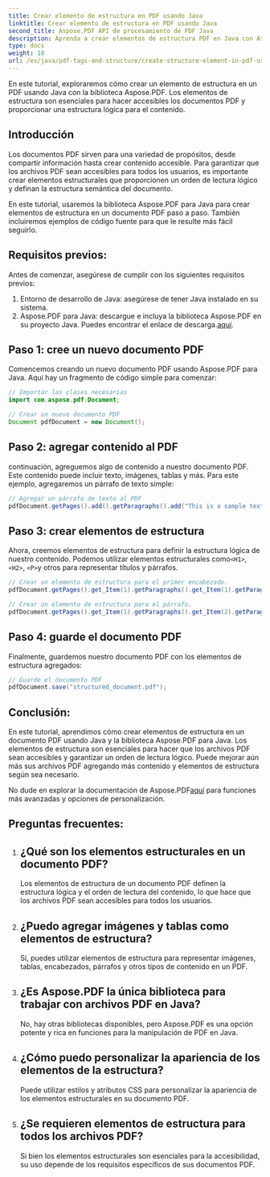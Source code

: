 ```yaml
---
title: Crear elemento de estructura en PDF usando Java
linktitle: Crear elemento de estructura en PDF usando Java
second_title: Aspose.PDF API de procesamiento de PDF Java
description: Aprenda a crear elementos de estructura PDF en Java con Aspose.PDF. Mejore la accesibilidad de PDF y el flujo de contenido lógico.
type: docs
weight: 10
url: /es/java/pdf-tags-and-structure/create-structure-element-in-pdf-using-java/
---
```

En este tutorial, exploraremos cómo crear un elemento de estructura en un PDF usando Java con la biblioteca Aspose.PDF. Los elementos de estructura son esenciales para hacer accesibles los documentos PDF y proporcionar una estructura lógica para el contenido.

## Introducción

Los documentos PDF sirven para una variedad de propósitos, desde compartir información hasta crear contenido accesible. Para garantizar que los archivos PDF sean accesibles para todos los usuarios, es importante crear elementos estructurales que proporcionen un orden de lectura lógico y definan la estructura semántica del documento.

En este tutorial, usaremos la biblioteca Aspose.PDF para Java para crear elementos de estructura en un documento PDF paso a paso. También incluiremos ejemplos de código fuente para que le resulte más fácil seguirlo.

## Requisitos previos:
Antes de comenzar, asegúrese de cumplir con los siguientes requisitos previos:

1. Entorno de desarrollo de Java: asegúrese de tener Java instalado en su sistema.
2.  Aspose.PDF para Java: descargue e incluya la biblioteca Aspose.PDF en su proyecto Java. Puedes encontrar el enlace de descarga.[aquí](https://releases.aspose.com/pdf/java/).

## Paso 1: cree un nuevo documento PDF
Comencemos creando un nuevo documento PDF usando Aspose.PDF para Java. Aquí hay un fragmento de código simple para comenzar:

```java
// Importar las clases necesarias
import com.aspose.pdf.Document;

// Crear un nuevo documento PDF
Document pdfDocument = new Document();
```

## Paso 2: agregar contenido al PDF
continuación, agreguemos algo de contenido a nuestro documento PDF. Este contenido puede incluir texto, imágenes, tablas y más. Para este ejemplo, agregaremos un párrafo de texto simple:

```java
// Agregar un párrafo de texto al PDF
pdfDocument.getPages().add().getParagraphs().add("This is a sample text paragraph.");
```

## Paso 3: crear elementos de estructura
 Ahora, creemos elementos de estructura para definir la estructura lógica de nuestro contenido. Podemos utilizar elementos estructurales como`<H1>`, `<H2>`, `<P>`y otros para representar títulos y párrafos.

```java
// Crear un elemento de estructura para el primer encabezado.
pdfDocument.getPages().get_Item(1).getParagraphs().get_Item(1).getParagraphInfo().setStructureElementName("H1");

// Crear un elemento de estructura para el párrafo.
pdfDocument.getPages().get_Item(1).getParagraphs().get_Item(2).getParagraphInfo().setStructureElementName("P");
```

## Paso 4: guarde el documento PDF
Finalmente, guardemos nuestro documento PDF con los elementos de estructura agregados:

```java
// Guarde el documento PDF
pdfDocument.save("structured_document.pdf");
```

## Conclusión:
En este tutorial, aprendimos cómo crear elementos de estructura en un documento PDF usando Java y la biblioteca Aspose.PDF para Java. Los elementos de estructura son esenciales para hacer que los archivos PDF sean accesibles y garantizar un orden de lectura lógico. Puede mejorar aún más sus archivos PDF agregando más contenido y elementos de estructura según sea necesario.

No dude en explorar la documentación de Aspose.PDF[aquí](https://reference.aspose.com/pdf/java/) para funciones más avanzadas y opciones de personalización.

## Preguntas frecuentes:

1. ## ¿Qué son los elementos estructurales en un documento PDF?
   Los elementos de estructura de un documento PDF definen la estructura lógica y el orden de lectura del contenido, lo que hace que los archivos PDF sean accesibles para todos los usuarios.

2. ## ¿Puedo agregar imágenes y tablas como elementos de estructura?
   Sí, puedes utilizar elementos de estructura para representar imágenes, tablas, encabezados, párrafos y otros tipos de contenido en un PDF.

3. ## ¿Es Aspose.PDF la única biblioteca para trabajar con archivos PDF en Java?
   No, hay otras bibliotecas disponibles, pero Aspose.PDF es una opción potente y rica en funciones para la manipulación de PDF en Java.

4. ## ¿Cómo puedo personalizar la apariencia de los elementos de la estructura?
   Puede utilizar estilos y atributos CSS para personalizar la apariencia de los elementos estructurales en su documento PDF.

5. ## ¿Se requieren elementos de estructura para todos los archivos PDF?
   Si bien los elementos estructurales son esenciales para la accesibilidad, su uso depende de los requisitos específicos de sus documentos PDF.